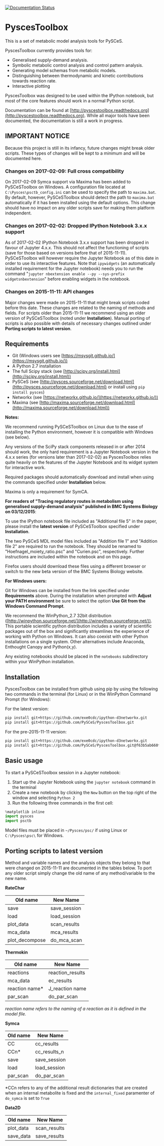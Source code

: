 [![Documentation Status](https://readthedocs.org/projects/pyscestoolbox/badge/?version=latest)](http://pyscestoolbox.readthedocs.org/en/latest/?badge=latest)

# PyscesToolbox

This is a set of metabolic model analysis tools for PySCeS.

PyscesToolbox currently provides tools for:

- Generalised supply-demand analysis.
- Symbolic metabolic control analysis and control pattern analysis.
- Generating model schemas from metabolic models.
- Distinguishing between thermodynamic and kinetic contributions towards reaction rate.
- Interactive plotting

PyscesToolbox was designed to be used within the IPython notebook, but most of the core features should work in a normal Python script.

Documentation can be found at [http://pyscestoolbox.readthedocs.org](http://pyscestoolbox.readthedocs.org). While all major tools have been documented, the documentation is still a work in progress.


## IMPORTANT NOTICE

Because this project is still in its infancy, future changes might break older scripts. These types of changes will be kept to a minimum and will be documented here.

### Changes on 2017-02-09: Full cross compatibility
On 2017-02-09 Symca support via Maxima has been added to PySCeSToolbox on Windows. A configuration file located at `C:\Pysces\psctb_config.ini` can be used to specify the path to `maxima.bat`. By default, however, PySCeSToolbox should detect the path to `maxima.bat` automatically if it has been installed using the default options. This change should have no impact on any older scripts save for making them platform independent.

### Changes on 2017-02-02: Dropped IPython Notebook 3.x.x support
As of 2017-02-02 IPython Notebook 3.x.x support has been dropped in favour of Jupyter 4.x.x. This should not affect the functioning of scripts (save for those based on versions before that of 2015-11-11). PySCeSToolbox will however require the Jupyter Notebook as of this date in order to use its interactive features. Note that `ipywidgets` (an automatically installed requirement for the Jupyter notebook) needs you to run the command "`jupyter nbextension enable --py --sys-prefix widgetsnbextension`" before enabling widgets in the notebook.

### Changes on 2015-11-11: API changes
Major changes were made on 2015-11-11 that might break scripts coded before this date. These changes are related to the naming of methods and fields. For scripts older than 2015-11-11 we recommend using an older version of PySCeSToolbox (noted under **Installation**). Manual porting of scripts is also possible with details of necessary changes outlined under **Porting scripts to latest version**.


## Requirements

- Git (Windows users see [https://msysgit.github.io/](https://msysgit.github.io/))
- A Python 2.7 installation
- The full Scipy stack (see [http://scipy.org/install.html](http://scipy.org/install.html))
- PySCeS (see [http://pysces.sourceforge.net/download.html](http://pysces.sourceforge.net/download.html) or install using ``pip install pysces``)
- Networkx (see [https://networkx.github.io/](https://networkx.github.io/))
- Maxima (see [http://maxima.sourceforge.net/download.html](http://maxima.sourceforge.net/download.html))

**Notes:**

We recommend running PySCeSToolbox on Linux due to the ease of installing the Python environment, however it is compatible with Windows (see below).

Any versions of the SciPy stack components released in or after 2014 should work, the only hard requirement is a Jupyter Notebook version in the 4.x.x series (for versions later than 2017-02-02) as PyscesToolbox relies quite heavily on the features of the Jupyter Notebook and its widget system for interactive work.

Required packages should automatically download and install when using the commands specified under **Installation** below.

Maxima is only a requirement for SymCA.

**For readers of "Tracing regulatory routes in metabolism using generalised supply-demand analysis" published in BMC Systems Biology on 03/12/2015**:

To use the IPython notebook file included as "Additional file 5" in the paper, please install the **latest version** of PySCeSToolbox specified under **Installation**.

The two PySCeS MDL model files included as "Addition file 1" and "Addition file 2" are required to run the notebook. They should be renamed to "Hoefnagel_moiety_ratio.psc" and "Curien.psc", respectively. Further instructions are included within the notebook and on this page.

Firefox users should download these files using a different browser or switch to the new beta version of the BMC Systems Biology website.

**For Windows users:**

Git for Windows can be installed from the link specified under **Requirements** above. During the installation when prompted with **Adjust your PATH environment** be sure to select the option **Use Git from the Windows Command Prompt**.

We recommend the WinPython_2.7 32bit distribution ([http://winpython.sourceforge.net/](http://winpython.sourceforge.net/)). This portable scientific python distribution includes a variety of scientific packages out of the box and significantly streamlines the experience of working with Python on Windows. It can also coexist with other Python installations on a single system. Other alternatives include Anaconda, Enthought Canopy and Python(x,y).

Any existing notebooks should be placed in the ``notebooks`` subdirectory within your WinPython installation.

## Installation

PyscesToolbox can be installed from github using pip by using the following two commands in the terminal (for Linux) or in the WinPython Command Prompt (for Windows):

For the latest version:

```bash
pip install git+https://github.com/exe0cdc/ipython-d3networkx.git
pip install git+https://github.com/PySCeS/PyscesToolbox.git
```

For the pre-2015-11-11 version:

```bash
pip install git+https://github.com/exe0cdc/ipython-d3networkx.git
pip install git+https://github.com/PySCeS/PyscesToolbox.git@f63b5ab660f103105750159885608a5f48de1551
```

## Basic usage

To start a PySCeSToolbox session in a Jupyter notebook:

 1. Start up the Jupyter Notebook using the ``jupyter notebook`` command in the terminal
 2. Create a new notebook by clicking the ``New`` button on the top right of the window and selecting ``Python 2``
 3. Run the following three commands in the first cell:

```python
%matplotlib inline
import pysces
import psctb
```

Model files must be placed in `~/Pysces/psc/` if using Linux or `C:\Pysces\psc\` for Windows.

## Porting scripts to latest version

Method and variable names and the analysis objects they belong to that were changed on 2015-11-11 are documented in the tables below. To port any older script simply change the old name of any method/variable to the new name.

**RateChar**

|Old name       |New Name    |
|---------------|------------|
|save           |save_session|
|load           |load_session|
|plot_data      |scan_results|
|mca_data       |mca_results |
|plot_decompose |do_mca_scan |

**Thermokin**

|Old name       |New Name        |
|---------------|----------------|
|reactions      |reaction_results|
|mca_data       |ec_results      |
|reaction name* |J_reaction name |
|par_scan       |do_par_scan     |
*reaction name refers to the naming of a reaction as it is defined in the model file.*

**Symca**

|Old name       |New Name    |
|---------------|------------|
|CC             |cc_results  |
|CCn*           |cc_results_n|
|save           |save_session|
|load           |load_session|
|par_scan       |do_par_scan |
*CCn refers to any of the additional result dictionaries that are created when an internal metabolite is fixed and the `internal_fixed` paramenter of `do_symca` is set to `True`

**Data2D**

|Old name       |New Name    |
|---------------|------------|
|plot_data      |scan_results|
|save_data      |save_results|
